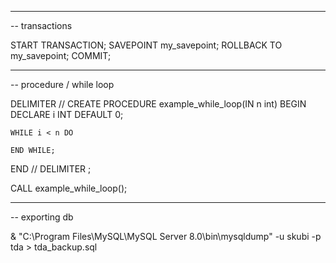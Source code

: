 ----------------------------------------------
-- transactions

START TRANSACTION;
SAVEPOINT my_savepoint;
ROLLBACK TO my_savepoint;
COMMIT;

----------------------------------------------
-- procedure / while loop

DELIMITER //
CREATE PROCEDURE example_while_loop(IN n int)
BEGIN
    DECLARE i INT DEFAULT 0;

    WHILE i < n DO

    END WHILE;
    
END //
DELIMITER ;

CALL example_while_loop();


----------------------------------------------
-- exporting db 

& "C:\Program Files\MySQL\MySQL Server 8.0\bin\mysqldump" -u skubi -p tda > tda_backup.sql
